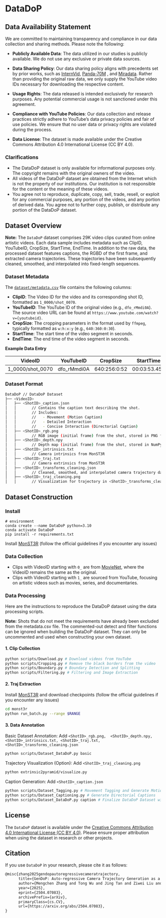 # DataDoP

## Data Availability Statement
We are committed to maintaining transparency and compliance in our data collection and sharing methods. Please note the following:

- **Publicly Available Data**: The data utilized in our studies is publicly available. We do not use any exclusive or private data sources.

- **Data Sharing Policy**: Our data sharing policy aligns with precedents set by prior works, such as [InternVid](https://github.com/OpenGVLab/InternVideo/tree/main/Data/InternVid), [Panda-70M](https://snap-research.github.io/Panda-70M/) 
, and [Miradata](https://github.com/mira-space/MiraData). Rather than providing the original raw data, we only supply the YouTube video IDs necessary for downloading the respective content.

- **Usage Rights**: The data released is intended exclusively for research purposes. Any potential commercial usage is not sanctioned under this agreement.

- **Compliance with YouTube Policies**: Our data collection and release practices strictly adhere to YouTube’s data privacy policies and fair of use policies. We ensure that no user data or privacy rights are violated during the process.

- **Data License**: The dataset is made available under the Creative Commons Attribution 4.0 International License (CC BY 4.0).

### Clarifications
- The DataDoP dataset is only available for informational purposes only. The copyright remains with the original owners of the video.
- All videos of the DataDoP dataset are obtained from the Internet which is not the property of our institutions. Our institution is not responsible for the content or the meaning of these videos.
- You agree not to reproduce, duplicate, copy, sell, trade, resell, or exploit for any commercial purposes, any portion of the videos, and any portion of derived data. You agree not to further copy, publish, or distribute any portion of the DataDoP dataset.

## Dataset Overview
**Note:** The `DataDoP` dataset comprises 29K video clips curated from online artistic videos. Each data sample includes metadata such as ClipID, YouTubeID, CropSize, StartTime, EndTime. In addition to the raw data, the processed dataset features captions, the RGBD of the first frame, and extracted camera trajectories. These trajectories have been subsequently cleaned, smoothed, and interpolated into fixed-length sequences.

### Dataset Metadata
The [`dataset/metadata.csv`](metadata.csv) file contains the following columns:
- **ClipID**: The Video ID for the video and its corresponding shot ID, formatted as `1_0000/shot_0070`.
- **YouTubeID**: The YouTube ID of the original video (e.g., `dfo_rMmdi0A`). The source video URL can be found at `https://www.youtube.com/watch?v={youtubeid}`.
- **CropSize**: The cropping parameters in the format used by `ffmpeg`, typically formatted as `w:h:x:y` (e.g., `640:360:0:30`).
- **StartTime**: The start time of the video segment in seconds.
- **EndTime**: The end time of the video segment in seconds.

**Example Data Entry**

| VideoID | YouTubeID | CropSize | StartTime | EndTime |
|---------|-----------|----------|-----------|---------|
| 1_0000/shot_0070 | dfo_rMmdi0A | 640:256:0:52 | 00:03:53.458 | 00:04:09.125 |


### Dataset Format
```bash
DataDoP // DataDoP Dataset
├── <VideoID> 
│   ├── <ShotID>_caption.json
│   │       // Contains the caption text describing the shot.
│   │       // Includes:
│   │       //   - Movement (Motion Caption)
│   │       //   - Detailed Interaction
│   │       //   - Concise Interaction (Directorial Caption)
│   ├── <ShotID>_rgb.png
│   │       // RGB image (initial frame) from the shot, stored in PNG format
│   ├── <ShotID>_depth.npy
│   │       // Depth map (initial frame) from the shot, stored in NumPy .npy format
│   ├── <ShotID>_intrinsics.txt
│   │       // Camera intrinsics from MonST3R
│   ├── <ShotID>_traj.txt
│   │       // Camera extrinsics from MonST3R
│   ├── <ShotID>_transforms_cleaning.json
│   │       // Cleaned, smoothed, and interpolated camera trajectory data (in fixed-length format)
│   ├── <ShotID>_traj_cleaning.png
│   │       // Visualization for trajectory in <ShotID>_transforms_cleaning.json
```

## Dataset Construction
### Install 
```
# environment
conda create --name DataDoP python=3.10
conda activate DataDoP
pip install -r requirements.txt
```
Install [MonST3R](https://github.com/Junyi42/monst3r) (follow the official guidelines if you encounter any issues)

### Data Collection 
- Clips with VideoID starting with `0_` are from [MovieNet](https://movienet.github.io/), where the VideoID remains the same as the original.
- Clips with VideoID starting with `1_` are sourced from YouTube, focusing on artistic videos such as movies, series, and documentaries.

### Data Processing
Here are the instructions to reproduce the DataDoP dataset using the data processing scripts.

**Note:** Shots that do not meet the requirements have already been excluded from the metadata.csv file. The commented-out detect and filter functions can be ignored when building the DataDoP dataset. They can only be uncommented and used when constructing your own dataset.

#### 1. Clip Collection
```bash
python scripts/Download.py # Download videos from YouTube
python scripts/Cropping.py # Remove the black borders from the video
python scripts/Boundary.py # Boundary Detection and Splitting
python scripts/Filtering.py # Filtering and Image Extraction
```

#### 2. Traj Extraction

Install [MonST3R](https://github.com/Junyi42/monst3r) and download checkpoints (follow the official guidelines if you encounter any issues)

```bash
cd monst3r
python run_batch.py --range $RANGE
```

#### 3. Data Annotation 

Basic Dataset Annotation: Add `<ShotID>_rgb.png,  <ShotID>_depth.npy, <ShotID>_intrinsics.txt, <ShotID>_traj.txt, <ShotID>_transforms_cleaning.json`
```bash
python scripts/Dataset_DataDoP.py basic
```
Trajectory Visualization (Option): Add `<ShotID>_traj_cleaning.png`
```bash
python extrinsic2pyramid/visualize.py 
```
Caption Generation: Add `<ShotID>_caption.json`
```bash
python scripts/Dataset_Tagging.py # Movement Tagging and Generate Motion Captions
python scripts/Dataset_Captioning.py # Generate Directorial Captions
python scripts/Dataset_DataDoP.py caption # Finalize DataDoP Dataset with captions
```

## License
The `DataDoP` dataset is available under the [Creative Commons Attribution 4.0 International License (CC BY 4.0)](https://creativecommons.org/licenses/by/4.0/). Please ensure proper attribution when using the dataset in research or other projects.

## Citation
If you use `DataDoP` in your research, please cite it as follows:

```markdown
@misc{zhang2025gendopautoregressivecameratrajectory,
      title={GenDoP: Auto-regressive Camera Trajectory Generation as a Director of Photography}, 
      author={Mengchen Zhang and Tong Wu and Jing Tan and Ziwei Liu and Gordon Wetzstein and Dahua Lin},
      year={2025},
      eprint={2504.07083},
      archivePrefix={arXiv},
      primaryClass={cs.CV},
      url={https://arxiv.org/abs/2504.07083}, 
}
```